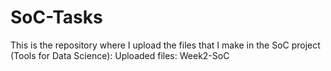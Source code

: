 # SoC-Tasks
This is the repository where I upload the files that I make in the SoC project (Tools for Data Science):
Uploaded files:
Week2-SoC

